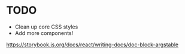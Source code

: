 # TODO
* Clean up core CSS styles
* Add more components!

https://storybook.js.org/docs/react/writing-docs/doc-block-argstable
